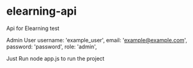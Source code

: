 # elearning-api

Api for Elearning test

Admin User
username: 'example_user',
email: 'example@example.com',
password: 'password',
role: 'admin',

Just Run node app.js to run the project
